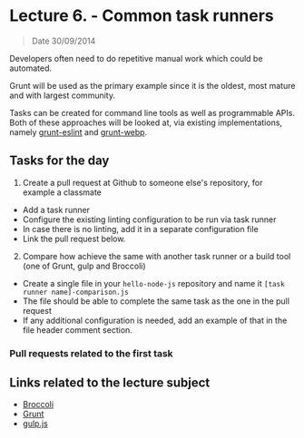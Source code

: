 # Lecture 6. - Common task runners

> Date 30/09/2014

Developers often need to do repetitive manual work which could be automated.

Grunt will be used as the primary example since it is the oldest, most mature and with largest community.

Tasks can be created for command line tools as well as programmable APIs. Both of these approaches will be looked at, via existing implementations, namely [grunt-eslint][] and [grunt-webp][].

## Tasks for the day

1. Create a pull request at Github to someone else's repository, for example a classmate
  - Add a task runner
  - Configure the existing linting configuration to be run via task runner
  - In case there is no linting, add it in a separate configuration file
  - Link the pull request below.
2. Compare how achieve the same with another task runner or a build tool (one of Grunt, gulp and Broccoli)
  - Create a single file in your `hello-node-js` repository and name it `[task runner name]-comparison.js`
  - The file should be able to complete the same task as the one in the pull request
  - If any additional configuration is needed, add an example of that in the file header comment section.

### Pull requests related to the first task



## Links related to the lecture subject

* [Broccoli](https://github.com/broccolijs/broccoli "Browser compilation library – a build tool for applications that run in the browser")
* [Grunt](http://gruntjs.com/ "The JavaScript Task Runner")
* [gulp.js](http://gulpjs.com/ "The streaming build system")

[grunt-eslint]: https://github.com/sindresorhus/grunt-eslint "Validate files with ESLint"
[grunt-webp]: https://github.com/somerandomdude/grunt-webp/ "Convert your images to WebP format"
